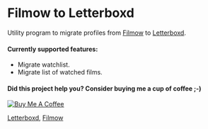 # Filmow to Letterboxd

Utility program to migrate profiles from [Filmow](https://filmow.com/) to [Letterboxd](https://letterboxd.com/).

#### Currently supported features:
- Migrate watchlist.
- Migrate list of watched films.

#### Did this project help you? Consider buying me a cup of coffee ;-)

<a href="https://www.buymeacoffee.com/lmeireles" target="_blank"><img src="https://www.buymeacoffee.com/assets/img/custom_images/orange_img.png" alt="Buy Me A Coffee" style="height: auto !important;width: auto !important;" ></a>

[Letterboxd](https://letterboxd.com/lucasime/), [Filmow](https://filmow.com/usuario/lucasmeireles33/)
